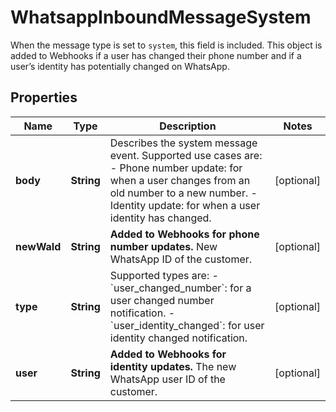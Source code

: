 

# WhatsappInboundMessageSystem

When the message type is set to `system`, this field is included. This object is added to Webhooks if a user has changed their phone number and if a user’s identity has potentially changed on WhatsApp.

## Properties

| Name | Type | Description | Notes |
|------------ | ------------- | ------------- | -------------|
|**body** | **String** | Describes the system message event. Supported use cases are: - Phone number update: for when a user changes from an old number to a new number. - Identity update: for when a user identity has changed. |  [optional] |
|**newWaId** | **String** | **Added to Webhooks for phone number updates.**  New WhatsApp ID of the customer. |  [optional] |
|**type** | **String** | Supported types are: - &#x60;user_changed_number&#x60;: for a user changed number notification. - &#x60;user_identity_changed&#x60;: for user identity changed notification. |  [optional] |
|**user** | **String** | **Added to Webhooks for identity updates.**  The new WhatsApp user ID of the customer. |  [optional] |



